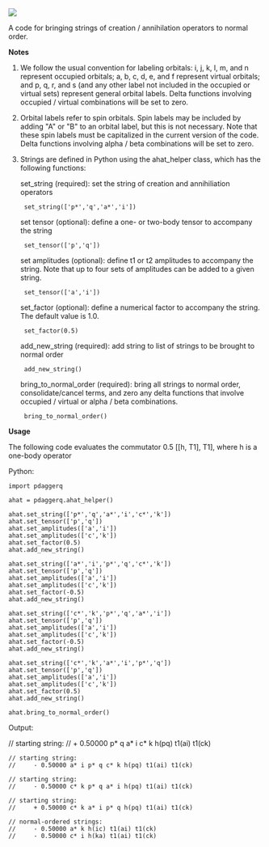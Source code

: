 <img src="https://render.githubusercontent.com/render/math?math=p^{\dagger}q">

A code for bringing strings of creation / annihilation operators to normal order.

**Notes**

1. We follow the usual convention for labeling orbitals: i, j, k, l, m, and n represent occupied orbitals; a, b, c, d, e, and f represent virtual orbitals; and p, q, r, and s (and any other label not included in the occupied or virtual sets) represent general orbital labels. Delta functions involving occupied / virtual combinations will be set to zero.

2. Orbital labels refer to spin orbitals. Spin labels may be included by adding "A" or "B" to an orbital label, but this is not necessary. Note that these spin labels must be capitalized in the current version of the code. Delta functions involving alpha / beta combinations will be set to zero.

3. Strings are defined in Python using the ahat_helper class, which has the following functions:

    set_string (required): set the string of creation and annihiliation operators
    
        set_string(['p*','q','a*','i'])
        
    set tensor (optional): define a one- or two-body tensor to accompany the string
    
        set_tensor(['p','q'])
        
    set amplitudes (optional): define t1 or t2 amplitudes to accompany the string. Note that up to four sets of amplitudes can be added to a given string.

        set_tensor(['a','i'])
        
    set_factor (optional): define a numerical factor to accompany the string. The default value is 1.0.
    
        set_factor(0.5)

    add_new_string (required): add string to list of strings to be brought to normal order
    
        add_new_string()
        
    bring_to_normal_order (required): bring all strings to normal order, consolidate/cancel terms, and zero any delta functions that involve occupied / virtual or alpha / beta combinations.
    
        bring_to_normal_order()

**Usage**

The following code evaluates the commutator 0.5 [[h, T1], T1], where h is a one-body operator

Python:

    import pdaggerq
    
    ahat = pdaggerq.ahat_helper()

    ahat.set_string(['p*','q','a*','i','c*','k'])
    ahat.set_tensor(['p','q'])
    ahat.set_amplitudes(['a','i'])
    ahat.set_amplitudes(['c','k'])
    ahat.set_factor(0.5)
    ahat.add_new_string()

    ahat.set_string(['a*','i','p*','q','c*','k'])
    ahat.set_tensor(['p','q'])
    ahat.set_amplitudes(['a','i'])
    ahat.set_amplitudes(['c','k'])
    ahat.set_factor(-0.5)
    ahat.add_new_string()

    ahat.set_string(['c*','k','p*','q','a*','i'])
    ahat.set_tensor(['p','q'])
    ahat.set_amplitudes(['a','i'])
    ahat.set_amplitudes(['c','k'])
    ahat.set_factor(-0.5)
    ahat.add_new_string()

    ahat.set_string(['c*','k','a*','i','p*','q'])
    ahat.set_tensor(['p','q'])
    ahat.set_amplitudes(['a','i'])
    ahat.set_amplitudes(['c','k'])
    ahat.set_factor(0.5)
    ahat.add_new_string()

    ahat.bring_to_normal_order()

Output:

   // starting string:
    //     + 0.50000 p* q a* i c* k h(pq) t1(ai) t1(ck)

    // starting string:
    //     - 0.50000 a* i p* q c* k h(pq) t1(ai) t1(ck)

    // starting string:
    //     - 0.50000 c* k p* q a* i h(pq) t1(ai) t1(ck)

    // starting string:
    //     + 0.50000 c* k a* i p* q h(pq) t1(ai) t1(ck)

    // normal-ordered strings:
    //     - 0.50000 a* k h(ic) t1(ai) t1(ck)
    //     - 0.50000 c* i h(ka) t1(ai) t1(ck)


